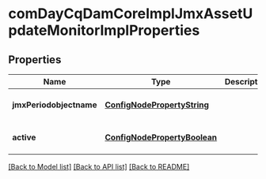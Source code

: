 # comDayCqDamCoreImplJmxAssetUpdateMonitorImplProperties

## Properties
Name | Type | Description | Notes
------------ | ------------- | ------------- | -------------
**jmxPeriodobjectname** | [**ConfigNodePropertyString**](ConfigNodePropertyString.md) |  | [optional] [default to null]
**active** | [**ConfigNodePropertyBoolean**](ConfigNodePropertyBoolean.md) |  | [optional] [default to null]

[[Back to Model list]](../README.md#documentation-for-models) [[Back to API list]](../README.md#documentation-for-api-endpoints) [[Back to README]](../README.md)


